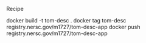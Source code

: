 Recipe

docker build -t tom-desc .
docker tag tom-desc registry.nersc.gov/m1727/tom-desc-app
docker push registry.nersc.gov/m1727/tom-desc-app
